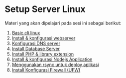 Setup Server Linux
========================

Materi yang akan dipelajari pada sesi ini sebagai berikut:
1. [Basic cli linux](https://github.com/agung3wi/panduan-kelasdevops/tree/master/sesi%202/1.%20basic%20cli%20linux)
2. [Install & konfigurasi webserver](https://github.com/agung3wi/panduan-kelasdevops/tree/master/sesi%202/2.%20Install%20%26%20konfigurasi%20webserver)
3. [Konfigurasi DNS server](https://github.com/agung3wi/panduan-kelasdevops/tree/master/sesi%202/3.%20Konfigurasi%20DNS%20server)
4. [Install Database Server](https://github.com/agung3wi/panduan-kelasdevops/tree/master/sesi%202/4.%20Install%20Database%20Server)
5. [Install PHP & library extension](https://github.com/agung3wi/panduan-kelasdevops/tree/master/sesi%202/5.%20Install%20PHP%20%26%20library%20extension)
6. [Install & konfigurasi Nodejs Application](https://github.com/agung3wi/panduan-kelasdevops/tree/master/6.%20Install%20&%20konfigurasi%20Nodejs%20Application)
7. [Menggunakan rsync untuk deploy aplikasi](https://github.com/agung3wi/panduan-kelasdevops/tree/master/sesi%202/7.%20Menggunakan%20rsync%20untuk%20deploy%20aplikasi)
8. [Install Konfigurasi Firewall (UFW)](https://github.com/agung3wi/panduan-kelasdevops/tree/master/sesi%202/8.%20Install%20&%20Konfigurasi%20Firewall)